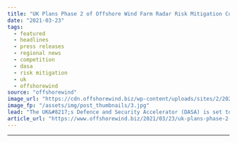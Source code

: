 ```yaml
---
title: "UK Plans Phase 2 of Offshore Wind Farm Radar Risk Mitigation Competition"
date: "2021-03-23"
tags: 
  - featured
  - headlines
  - press releases
  - regional news
  - competition
  - dasa
  - risk mitigation
  - uk
  - offshorewind
source: "offshorewind"
image_url: "https://cdn.offshorewind.biz/wp-content/uploads/sites/2/2021/03/23160504/UK-Plans-Phase-2-of-Offshore-Wind-Farm-Radar-Risk-Mitigation-Competition.jpg"
image_fp: "/assets/img/post_thumbnails/3.jpg"
lead: "The UK&#8217;s Defence and Security Accelerator (DASA) is set to launch the second phase of"
article_url: "https://www.offshorewind.biz/2021/03/23/uk-plans-phase-2-of-offshore-wind-farm-radar-risk-mitigation-competition/"
---
```


---
